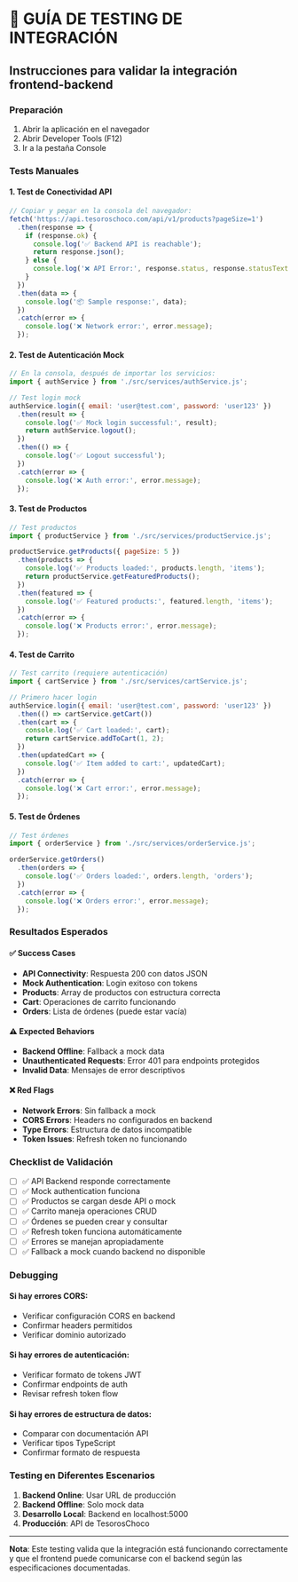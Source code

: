 # 🧪 GUÍA DE TESTING DE INTEGRACIÓN

## Instrucciones para validar la integración frontend-backend

### **Preparación**
1. Abrir la aplicación en el navegador
2. Abrir Developer Tools (F12)
3. Ir a la pestaña Console

### **Tests Manuales**

#### **1. Test de Conectividad API**
```javascript
// Copiar y pegar en la consola del navegador:
fetch('https://api.tesoroschoco.com/api/v1/products?pageSize=1')
  .then(response => {
    if (response.ok) {
      console.log('✅ Backend API is reachable');
      return response.json();
    } else {
      console.log('❌ API Error:', response.status, response.statusText);
    }
  })
  .then(data => {
    console.log('📦 Sample response:', data);
  })
  .catch(error => {
    console.log('❌ Network error:', error.message);
  });
```

#### **2. Test de Autenticación Mock**
```javascript
// En la consola, después de importar los servicios:
import { authService } from './src/services/authService.js';

// Test login mock
authService.login({ email: 'user@test.com', password: 'user123' })
  .then(result => {
    console.log('✅ Mock login successful:', result);
    return authService.logout();
  })
  .then(() => {
    console.log('✅ Logout successful');
  })
  .catch(error => {
    console.log('❌ Auth error:', error.message);
  });
```

#### **3. Test de Productos**
```javascript
// Test productos
import { productService } from './src/services/productService.js';

productService.getProducts({ pageSize: 5 })
  .then(products => {
    console.log('✅ Products loaded:', products.length, 'items');
    return productService.getFeaturedProducts();
  })
  .then(featured => {
    console.log('✅ Featured products:', featured.length, 'items');
  })
  .catch(error => {
    console.log('❌ Products error:', error.message);
  });
```

#### **4. Test de Carrito**
```javascript
// Test carrito (requiere autenticación)
import { cartService } from './src/services/cartService.js';

// Primero hacer login
authService.login({ email: 'user@test.com', password: 'user123' })
  .then(() => cartService.getCart())
  .then(cart => {
    console.log('✅ Cart loaded:', cart);
    return cartService.addToCart(1, 2);
  })
  .then(updatedCart => {
    console.log('✅ Item added to cart:', updatedCart);
  })
  .catch(error => {
    console.log('❌ Cart error:', error.message);
  });
```

#### **5. Test de Órdenes**
```javascript
// Test órdenes
import { orderService } from './src/services/orderService.js';

orderService.getOrders()
  .then(orders => {
    console.log('✅ Orders loaded:', orders.length, 'orders');
  })
  .catch(error => {
    console.log('❌ Orders error:', error.message);
  });
```

### **Resultados Esperados**

#### **✅ Success Cases**
- **API Connectivity**: Respuesta 200 con datos JSON
- **Mock Authentication**: Login exitoso con tokens
- **Products**: Array de productos con estructura correcta
- **Cart**: Operaciones de carrito funcionando
- **Orders**: Lista de órdenes (puede estar vacía)

#### **⚠️ Expected Behaviors**
- **Backend Offline**: Fallback a mock data
- **Unauthenticated Requests**: Error 401 para endpoints protegidos
- **Invalid Data**: Mensajes de error descriptivos

#### **❌ Red Flags**
- **Network Errors**: Sin fallback a mock
- **CORS Errors**: Headers no configurados en backend
- **Type Errors**: Estructura de datos incompatible
- **Token Issues**: Refresh token no funcionando

### **Checklist de Validación**

- [ ] ✅ API Backend responde correctamente
- [ ] ✅ Mock authentication funciona
- [ ] ✅ Productos se cargan desde API o mock
- [ ] ✅ Carrito maneja operaciones CRUD
- [ ] ✅ Órdenes se pueden crear y consultar
- [ ] ✅ Refresh token funciona automáticamente
- [ ] ✅ Errores se manejan apropiadamente
- [ ] ✅ Fallback a mock cuando backend no disponible

### **Debugging**

#### **Si hay errores CORS:**
- Verificar configuración CORS en backend
- Confirmar headers permitidos
- Verificar dominio autorizado

#### **Si hay errores de autenticación:**
- Verificar formato de tokens JWT
- Confirmar endpoints de auth
- Revisar refresh token flow

#### **Si hay errores de estructura de datos:**
- Comparar con documentación API
- Verificar tipos TypeScript
- Confirmar formato de respuesta

### **Testing en Diferentes Escenarios**

1. **Backend Online**: Usar URL de producción
2. **Backend Offline**: Solo mock data
3. **Desarrollo Local**: Backend en localhost:5000
4. **Producción**: API de TesorosChoco

---

**Nota**: Este testing valida que la integración está funcionando correctamente y que el frontend puede comunicarse con el backend según las especificaciones documentadas.
